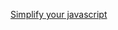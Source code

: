 [Simplify your javascript](https://medium.com/poka-techblog/simplify-your-javascript-use-map-reduce-and-filter-bd02c593cc2d)
